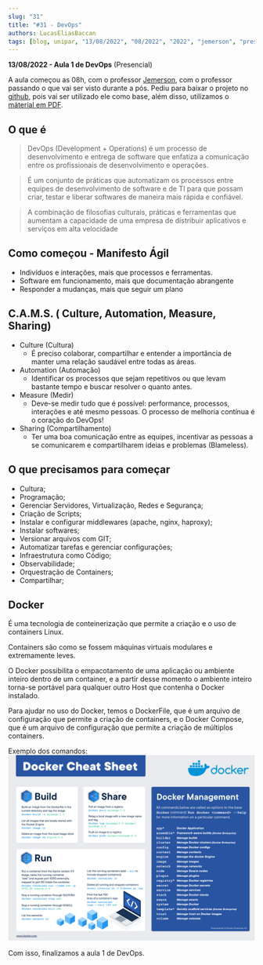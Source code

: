```yaml
---
slug: "31"
title: "#31 - DevOps"
authors: LucasEliasBaccan
tags: [blog, unipar, "13/08/2022", "08/2022", "2022", "jemerson", "presencial"]
---
```


**13/08/2022 - Aula 1 de DevOps** (Presencial)

A aula começou as 08h, com o professor [Jemerson](/professores/jemerson), com o professor passando o que vai ser visto durante a pós. Pediu para baixar o projeto no [github](https://github.com/pos-unipar/unipar-devops), pois vai ser utilizado ele como base, além disso, utilizamos o  [máterial em PDF](/docs/aula-31/DevOps-First.pdf).


## O que é

> DevOps (Development + Operations) é um processo de desenvolvimento e entrega de software que enfatiza a comunicação entre os profissionais de desenvolvimento e operações.
    
> É um conjunto de práticas que automatizam os processos entre equipes de desenvolvimento de software e de TI para que possam criar, testar e liberar softwares de maneira mais rápida e confiável.

> A combinação de filosofias culturais, práticas e ferramentas que aumentam a capacidade de uma empresa de distribuir aplicativos e serviços em alta velocidade

## Como começou - Manifesto Ágil

- Indivíduos e interações, mais que processos e ferramentas.
- Software em funcionamento, mais que documentação abrangente
- Responder a mudanças, mais que seguir um plano

## C.A.M.S. ( Culture, Automation, Measure, Sharing)

- Culture (Cultura)
    - É preciso colaborar, compartilhar e entender a importância de manter uma relação saudável entre todas as áreas.
- Automation (Automação)
    - Identificar os processos que sejam repetitivos ou que levam bastante tempo e buscar resolver o quanto antes.
- Measure (Medir)
    - Deve-se medir tudo que é possível: performance, processos, interações e até mesmo pessoas. O processo de melhoria contínua é o coração do DevOps!
- Sharing (Compartilhamento)
    - Ter uma boa comunicação entre as equipes, incentivar as pessoas a se comunicarem e compartilharem ideias e problemas (Blameless).

## O que precisamos para começar

- Cultura;
- Programação;
- Gerenciar Servidores, Virtualização, Redes e Segurança;
- Criação de Scripts;
- Instalar e configurar middlewares (apache, nginx, haproxy);
- Instalar softwares;
- Versionar arquivos com GIT;
- Automatizar tarefas e gerenciar configurações;
- Infraestrutura como Código;
- Observabilidade;
- Orquestração de Containers;
- Compartilhar;

## Docker

É uma tecnologia de conteinerização que permite a criação e o uso de containers Linux.

Containers são como se fossem máquinas virtuais modulares e extremamente leves.

O Docker possibilita o empacotamento de uma aplicação ou ambiente inteiro dentro de um container, e a partir desse momento o ambiente inteiro torna-se portável para qualquer outro Host que contenha o Docker instalado.

Para ajudar no uso do Docker, temos o DockerFile, que é um arquivo de configuração que permite a criação de containers, e o Docker Compose, que é um arquivo de configuração que permite a criação de múltiplos containers.

Exemplo dos comandos:
![](/docs/aula-31/docker-cheat-sheet.png)

Com isso, finalizamos a aula 1 de DevOps.